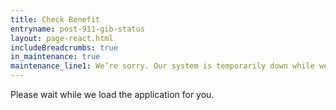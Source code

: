 ```yaml
---
title: Check Benefit
entryname: post-911-gib-status
layout: page-react.html
includeBreadcrumbs: true
in_maintenance: true
maintenance_line1: We’re sorry. Our system is temporarily down while we fix a few things. Please try again later.
---
```

<div id="main">
  <div class="section">
    <div id="react-root">
      <div class="loading-message">
        <div class="loading-indicator-container">
          <div class="loading-indicator" role="progressbar" aria-valuetext="Please wait while we load the application for you." tabIndex="0"></div> Please wait while we load the application for you.
        </div>
      </div>
    </div>
  </div>
</div>
